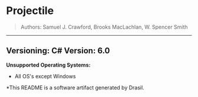 # Projectile 
> Authors:  Samuel J. Crawford, Brooks MacLachlan, W. Spencer Smith
------------------------------------------------------------
**Versioning:** 
 C# Version: 6.0
------------------------------------------------------------
**Unsupported Operating Systems:** 
 - All OS's except Windows


*This README is a software artifact generated by Drasil.
